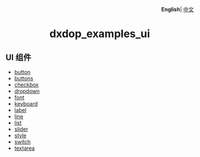 <p align="right">
    <b>English</b>| <a href="./README_CN.md">中文</a>
</p>

<h1 align="center">dxdop_examples_ui</h1>


## UI 组件


- <a href="./button/README.md">button</a>
- <a href="./buttons/README.md">buttons</a>
- <a href="./checkbox/README.md">checkbox</a>
- <a href="./dropdown/README.md">dropdown</a>
- <a href="./font/README.md">font</a>
- <a href="./keyboard/README.md">keyboard</a>
- <a href="./label/README.md">label</a>
- <a href="./line/README.md">line</a>
- <a href="./list/README.md">list</a>
- <a href="./slider/README.md">slider</a>
- <a href="./style/README.md">style</a>
- <a href="./switch/README.md">switch</a>
- <a href="./textarea/README.md">textarea</a>
